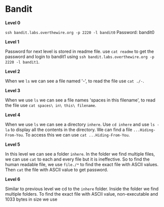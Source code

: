 # Bandit

**Level 0**

`ssh bandit.labs.overthewire.org -p 2220 -l bandit0`
Password: bandit0

**Level 1**

Password for next level is stored in readme file.
use `cat readme` to get the password and login to bandit1 using `ssh bandit.labs.overthewire.org -p 2220 -l bandit1`.

**Level 2**

When we `ls` we can see a file named '-', to read the file use `cat ./-`.

**Level 3**

When we use `ls` we can see a file names 'spaces in this filename', to read the file use `cat spaces\ in\ this\ filename`.

**Level 4**

When we use `ls` we can see a directory `inhere`. Use `cd inhere` and use `ls -la` to display all the contents in the directory.
We can find a file `...Hiding-From-You`. To access this we can use `cat ...Hiding-From-You`.

**Level 5**

In this level we can see a folder `inhere`. In the folder we find multiple files, we can use `cat` to each and every file but it is ineffective. So to find the human readable file, we use `file./*` to find the exact file with ASCII values. Then `cat` the file with ASCII value to get password.

**Level 6**

Similar to previous level we cd to the `inhere` folder. Inside the folder we find multiple folders. To find the exact file with ASCII value, non-executable and 1033 bytes in size we use
